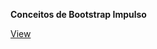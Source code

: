 **Conceitos de Bootstrap Impulso**

[View](https://carla-reis-cr.github.io/aula-bootstrap-Impulso/)
